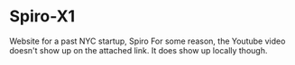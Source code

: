 # Spiro-X1
Website for a past NYC startup, Spiro
For some reason, the Youtube video doesn't show up on the attached link. 
It does show up locally though.
